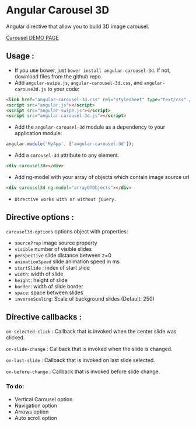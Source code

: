 # Angular Carousel 3D

Angular directive that allow you to build 3D image carousel.

[Carousel DEMO PAGE](http://vladimirbujanovic.com/angular-carousel-3d/demo/demo.html)

## Usage :

 - If you use bower, just `bower install angular-carousel-3d`. If not, download files from the github repo.
 - Add `angular-swipe.js`, `angular-carousel-3d.css`, and `angular-carouse3d.js` to your code:
```html
<link href="angular-carousel-3d.css" rel="stylesheet" type="text/css" />
<script src="angular.js"></script>
<script src="angular-swipe.js"></script>
<script src="angular-carousel-3d.js"></script>
```

 - Add the `angular-carousel-3d` module as a dependency to your application module:
```js
angular.module('MyApp', ['angular-carousel-3d']);
```

 - Add a `carousel-3d` attribute to any element.
```html
<div carousel3d></div>
```
 - Add ng-model with your array of objects which contain image source url
```html
<div carousel3d ng-model="arrayOfObjects"></div>
```
 - `Directive works with or without jQuery.`

## Directive options :
`carousel3d-options` options object with properties:
  - `sourceProp` image source property
  - `visible` number of visible slides
  - `perspective` slide distance between z=0
  - `animationSpeed` slide animation speed in ms
  - `startSlide` : index of start slide
  - `width`: width of slide
  - `height`: height of slide
  - `border`: width of slide border
  - `space`: space between slides
  - `inverseScaling`: Scale of background slides (Default: 250)

## Directive callbacks :
`on-selected-click` : Callback that is invoked when the center slide was clicked.

`on-slide-change` : Callback that is invoked when the slide is changed.

`on-last-slide` : Callback that is invoked on last slide selected.

`on-before-change` : Callback that is invoked before slide change.


### To do:
- Vertical Carousel option
- Navigation option
- Arrows option
- Auto scroll option
